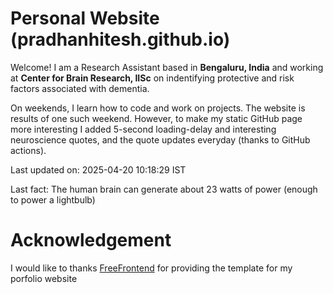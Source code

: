 # Personal Website (pradhanhitesh.github.io)
Welcome! I am a Research Assistant based in <b>Bengaluru, India</b> and working at <b>Center for Brain Research, IISc</b> on indentifying protective and risk factors associated with dementia.

On weekends, I learn how to code and work on projects. The website is results of one such weekend. However, to make my static GitHub page more interesting I added 5-second loading-delay and interesting neuroscience quotes, and the quote updates everyday (thanks to GitHub actions).

Last updated on: 2025-04-20 10:18:29 IST

Last fact: The human brain can generate about 23 watts of power (enough to power a lightbulb)

# Acknowledgement
I would like to thanks <a href="https://freefrontend.com/">FreeFrontend</a> for providing the template for my porfolio website 